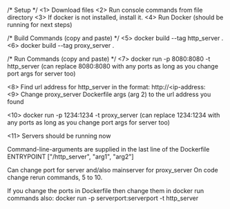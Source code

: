 /* Setup */
<1> Download files
<2> Run console commands from file directory
<3> If docker is not installed, install it.
<4> Run Docker (should be running for next steps)

/* Build Commands (copy and paste) */
<5> docker build --tag http_server .
<6> docker build --tag proxy_server .

/* Run Commands (copy and paste) */
<7> docker run -p 8080:8080 -t http_server
    (can replace 8080:8080 with any ports as long as you change port args for server too)
    
<8> Find url address for http_server in the format: 
    http://<ip-address:<portnumber>  
<9> Change proxy_server Dockerfile args (arg 2) to the url address you found

<10> docker run -p 1234:1234 -t proxy_server
    (can replace 1234:1234 with any ports as long as you change port args for server too)

<11> Servers should be running now

Command-line-arguments are supplied in the last line of the Dockerfile
ENTRYPOINT ["/http_server", "arg1", "arg2"]

Can change port for server and/also mainserver for proxy_server
On code change rerun commands, 5 to 10.

If you change the ports in Dockerfile then change them in docker run commands also:
docker run -p serverport:serverport -t http_server
